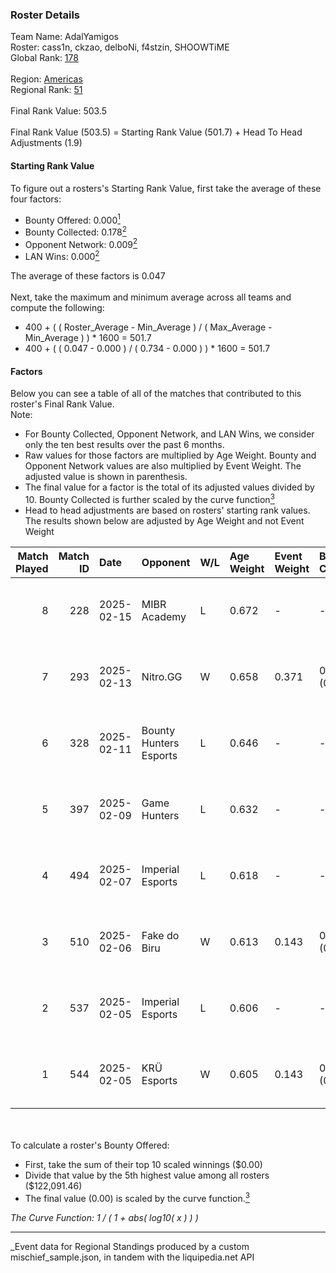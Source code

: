### Roster Details<br />
Team Name: AdalYamigos<br />
Roster: cass1n, ckzao, delboNi, f4stzin, SHOOWTiME<br />
Global Rank: [178](../../standings_global_2025_05_05.md)<br />
<br />
Region: [Americas]( ../../standings_americas_2025_05_05.md)<br />
Regional Rank: [51]( ../../standings_americas_2025_05_05.md)<br />
<br />
Final Rank Value:  503.5<br />
<br />
Final Rank Value (503.5) = Starting Rank Value (501.7) + Head To Head Adjustments (1.9)<br />

#### Starting Rank Value<br />
To figure out a rosters's Starting Rank Value, first take the average of these four factors:<br />
- Bounty Offered: 0.000[<sup>1</sup>](#table2)
- Bounty Collected: 0.178[<sup>2</sup>](#table1)
- Opponent Network: 0.009[<sup>2</sup>](#table1)
- LAN Wins: 0.000[<sup>2</sup>](#table1)

The average of these factors is 0.047<br />
<br />
Next, take the maximum and minimum average across all teams and compute the following:<br />
- 400 + ( ( Roster_Average - Min_Average ) / ( Max_Average - Min_Average ) ) * 1600 = 501.7
- 400 + ( ( 0.047 - 0.000 ) / ( 0.734 - 0.000 ) ) * 1600 = 501.7


#### Factors<br />
Below you can see a table of all of the matches that contributed to this roster's Final Rank Value.<br />
Note:<br />

- For Bounty Collected, Opponent Network, and LAN Wins, we consider only the ten best results over the past 6 months.
- Raw values for those factors are multiplied by Age Weight. Bounty and Opponent Network values are also multiplied by Event Weight. The adjusted value is shown in parenthesis.
- The final value for a factor is the total of its adjusted values divided by 10. Bounty Collected is further scaled by the curve function[<sup>3</sup>](#curveFunction)
- Head to head adjustments are based on rosters' starting rank values. The results shown below are adjusted by Age Weight and not Event Weight
<span id="table1"></span><br />


| Match Played | Match ID | Date       | Opponent               | W/L | Age Weight | Event Weight | Bounty Collected | Opponent Network | LAN Wins  | H2H Adj. | Roster                                     |
| -: | -: | :- | :- | :- | :- | :- | :- | :- | :- | -: | :- |
|            8 |      228 | 2025-02-15 | MIBR Academy           | L   | 0.672      | -            | -                | -                | -         |    -7.22 | cass1n, ckzao, delboNi, f4stzin, SHOOWTiME |
|            7 |      293 | 2025-02-13 | Nitro.GG               | W   | 0.658      | 0.371        | 0.001 (0.000)    | 0.247 (0.060)    | 0 (0.000) |    12.80 | cass1n, ckzao, delboNi, f4stzin, SHOOWTiME |
|            6 |      328 | 2025-02-11 | Bounty Hunters Esports | L   | 0.646      | -            | -                | -                | -         |    -9.16 | cass1n, ckzao, delboNi, f4stzin, SHOOWTiME |
|            5 |      397 | 2025-02-09 | Game Hunters           | L   | 0.632      | -            | -                | -                | -         |    -7.74 | cass1n, ckzao, delboNi, f4stzin, SHOOWTiME |
|            4 |      494 | 2025-02-07 | Imperial Esports       | L   | 0.618      | -            | -                | -                | -         |    -2.16 | cass1n, ckzao, delboNi, f4stzin, SHOOWTiME |
|            3 |      510 | 2025-02-06 | Fake do Biru           | W   | 0.613      | 0.143        | 0.000 (0.000)    | 0.172 (0.015)    | 0 (0.000) |    10.49 | cass1n, ckzao, delboNi, f4stzin, SHOOWTiME |
|            2 |      537 | 2025-02-05 | Imperial Esports       | L   | 0.606      | -            | -                | -                | -         |    -2.05 | cass1n, ckzao, delboNi, f4stzin, SHOOWTiME |
|            1 |      544 | 2025-02-05 | KRÜ Esports            | W   | 0.605      | 0.143        | 0.000 (0.000)    | 0.144 (0.012)    | 0 (0.000) |     6.91 | cass1n, ckzao, delboNi, f4stzin, SHOOWTiME |

<br />
<span id="table2"></span><br />
To calculate a roster's Bounty Offered:<br />

- First, take the sum of their top 10 scaled winnings ($0.00)
- Divide that value by the 5th highest value among all rosters ($122,091.46)
- The final value (0.00) is scaled by the curve function.[<sup>3</sup>](#curveFunction)

<span id="curveFunction"></span>_The Curve Function: 1 / ( 1 + abs( log10( x ) ) )_<br />

---
_Event data for Regional Standings produced by a custom mischief_sample.json, in tandem with the liquipedia.net API<br />
